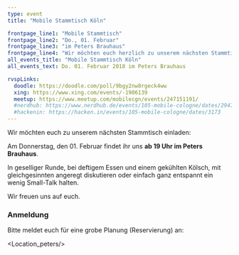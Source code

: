 ```yaml
---
type: event
title: "Mobile Stammtisch Köln"

frontpage_line1: "Mobile Stammtisch"
frontpage_line2: "Do., 01. Februar"
frontpage_line3: "im Peters Brauhaus"
frontpage_line4: "Wir möchten euch herzlich zu unserem nächsten Stammtisch einladen. In geselliger Runde, bei deftigem Essen und einem gekühlten Kölsch, mit gleichgesinnten angeregt diskutieren oder einfach ganz entspannt ein wenig Small-Talk halten."
all_events_title: "Mobile Stammtisch Köln"
all_events_text: Do. 01. Februar 2018 im Peters Brauhaus

rvspLinks:
  doodle: https://doodle.com/poll/9bgy2nw8rgeck4ww
  xing: https://www.xing.com/events/-1906139
  meetup: https://www.meetup.com/mobilecgn/events/247151191/
  #nerdhub: https://www.nerdhub.de/events/105-mobile-cologne/dates/29471
  #hackenin: https://hacken.in/events/105-mobile-cologne/dates/3173
---
```


Wir möchten euch zu unserem nächsten Stammtisch einladen:

Am Donnerstag, den 01. Februar findet ihr uns **ab 19 Uhr im Peters Brauhaus**.

In geselliger Runde, bei deftigem Essen und einem gekühlten Kölsch,
mit gleichgesinnten angeregt diskutieren oder einfach ganz entspannt
ein wenig Small-Talk halten.

Wir freuen uns auf euch.

### Anmeldung

Bitte meldet euch für eine grobe Planung (Reservierung) an: <RegisterLinks />

<Location_peters/>
